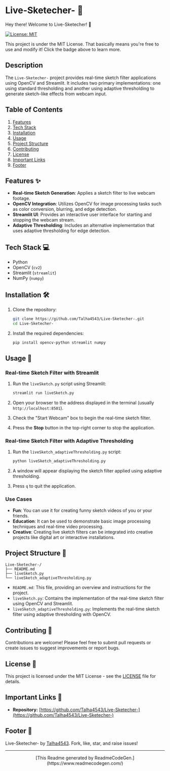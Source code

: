 # Live-Sketecher- 🎨

Hey there! Welcome to Live-Sketecher! 👋

[![License: MIT](https://img.shields.io/badge/License-MIT-yellow.svg)](https://opensource.org/licenses/MIT)

This project is under the MIT License. That basically means you're free to use and modify it! Click the badge above to learn more.



## Description
The `Live-Sketecher-` project provides real-time sketch filter applications using OpenCV and Streamlit. It includes two primary implementations: one using standard thresholding and another using adaptive thresholding to generate sketch-like effects from webcam input.



## Table of Contents
1.  [Features](#features)
2.  [Tech Stack](#tech-stack)
3.  [Installation](#installation)
4.  [Usage](#usage)
5.  [Project Structure](#project-structure)
6.  [Contributing](#contributing)
7.  [License](#license)
8.  [Important Links](#important-links)
9.  [Footer](#footer)



## Features ✨
-   **Real-time Sketch Generation**: Applies a sketch filter to live webcam footage.
-   **OpenCV Integration**: Utilizes OpenCV for image processing tasks such as color conversion, blurring, and edge detection.
-   **Streamlit UI**: Provides an interactive user interface for starting and stopping the webcam stream.
-   **Adaptive Thresholding**: Includes an alternative implementation that uses adaptive thresholding for edge detection.



## Tech Stack 💻
-   Python
-   OpenCV (`cv2`)
-   Streamlit (`streamlit`)
-   NumPy (`numpy`)



## Installation 🛠️
1.  Clone the repository:

    ```bash
    git clone https://github.com/Talha4543/Live-Sketecher-.git
    cd Live-Sketecher-
    ```

2.  Install the required dependencies:

    ```bash
    pip install opencv-python streamlit numpy
    ```



## Usage 🚀



### Real-time Sketch Filter with Streamlit
1.  Run the `liveSketch.py` script using Streamlit:

    ```bash
    streamlit run liveSketch.py
    ```

2.  Open your browser to the address displayed in the terminal (usually `http://localhost:8501`).
3.  Check the "Start Webcam" box to begin the real-time sketch filter.
4.  Press the **Stop** button in the top-right corner to stop the application.



### Real-time Sketch Filter with Adaptive Thresholding
1.  Run the `liveSketch_adaptiveThresholding.py` script:

    ```bash
    python liveSketch_adaptiveThresholding.py
    ```

2.  A window will appear displaying the sketch filter applied using adaptive thresholding.
3.  Press `q` to quit the application.



### Use Cases
*   **Fun**: You can use it for creating funny sketch videos of you or your friends.
*   **Education**: It can be used to demonstrate basic image processing techniques and real-time video processing.
*   **Creative**: Creating live sketch filters can be integrated into creative projects like digital art or interactive installations.



## Project Structure 📂
```
Live-Sketecher-/
├── README.md
├── liveSketch.py
└── liveSketch_adaptiveThresholding.py
```

-   `README.md`: This file, providing an overview and instructions for the project.
-   `liveSketch.py`: Contains the implementation of the real-time sketch filter using OpenCV and Streamlit.
-   `liveSketch_adaptiveThresholding.py`: Implements the real-time sketch filter using adaptive thresholding with OpenCV.



## Contributing 🤝
Contributions are welcome! Please feel free to submit pull requests or create issues to suggest improvements or report bugs.



## License 📝
This project is licensed under the MIT License - see the [LICENSE](https://opensource.org/licenses/MIT) file for details.



## Important Links 🔗
-   **Repository:** [https://github.com/Talha4543/Live-Sketecher-](https://github.com/Talha4543/Live-Sketecher-)



## Footer 🦶
Live-Sketecher- by [Talha4543](https://github.com/Talha4543).  Fork, like, star, and raise issues!

---

<div align="center">
    [This Readme generated by ReadmeCodeGen.](https://www.readmecodegen.com/)
</div>
